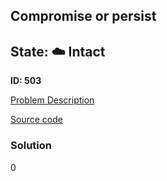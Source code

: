 ## Compromise or persist

## State: :cloud: **Intact**

**ID: 503**

[Problem Description](https://projecteuler.net/problem=503)

[Source code](main.cpp)

### Solution
0